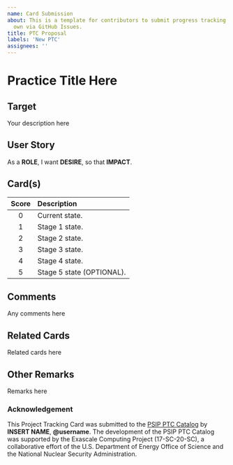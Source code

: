 ```yaml
---
name: Card Submission
about: This is a template for contributors to submit progress tracking cards of their
  own via GitHub Issues.
title: PTC Proposal
labels: 'New PTC'
assignees: ''
---
```

<!-- Add any necessary metadata for this card (e.g., category) -->
[metadata:tags]: - "bssw-psip-ptc"
# Practice Title Here

<!-- 
Suggest a short name that covers the topic of your card (like "Unit Testing"). 
-->

## Target

<!-- 
Provide a brief description of the goal (target) that a user is trying to reach with this card. 
-->

Your description here

## User Story

<!-- 
Next, provide one or more **user stories** that explain the context of this goal.
A user story is a statement that can be phrased as "As a _____, I want _____ so that _____." 
-->

As a **ROLE**, I want **DESIRE**, so that **IMPACT**.

## Card(s)

<!-- 
Provide one or more cards to help a prospective user measure progress towards the goal (such as adopting a new practice or technology). A progress tracking card consists of a numbered list, where the numbers represent a set of scores (often from zero to five), and each item in the list is a qualitative description that illustrates what it means to reach that score. Zero should represent a starting state, and the highest number should represent fully achieving the goal.

Example:
0. Little or no independent testing. Functional testing via users.
1. Independent functional testing of primary capabilities.
2. Primary functional testing, some unit test coverage.
3. Comprehensive unit testing, primary functional testing.
4. Comprehensive unit testing, functional testing for documented use cases.
5. Comprehensive unit, use case functional testing; test coverage commitment. 
-->

| Score         | Description |
| :-------------: | :------------- |
| 0 | Current state. |
| 1 | Stage 1 state. |
| 2 | Stage 2 state. |
| 3 | Stage 3 state. |
| 4 | Stage 4 state. |
| 5 | Stage 5 state (OPTIONAL). |

## Comments
<!-- 
Here you may add any additional comments to help the reader use your item in the catalog, such as definitions or links to helpful material.
-->

Any comments here

## Related Cards
<!-- 
If you know of any existing cards which relate to this card (or would like to suggest cards that should be created), list them here.
-->

Related cards here

## Other Remarks

<!-- 
If you have any other remarks or points of discussion that you want to raise in this GitHub Issue (e.g. "Is there a better way to phrase my user story?", feel free to those here. 
-->

Remarks here

### Acknowledgement

<!--
Please add your name and/or GitHub username to this acknowledgement section.
-->
This Project Tracking Card was submitted to the
[PSIP PTC Catalog](https://bssw-psip.github.io/ptc-catalog/) by
**INSERT NAME**, **@username**.
The development of the PSIP PTC Catalog was supported by the Exascale Computing Project
(17-SC-20-SC), a collaborative effort of the U.S. Department of Energy Office
of Science and the National Nuclear Security Administration.

